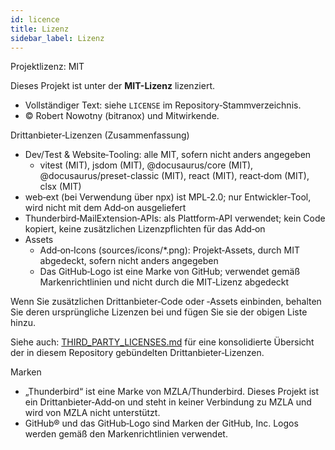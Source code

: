 ```yaml
---
id: licence
title: Lizenz
sidebar_label: Lizenz
---
```


Projektlizenz: MIT

Dieses Projekt ist unter der **MIT-Lizenz** lizenziert.

- Vollständiger Text: siehe `LICENSE` im Repository‑Stammverzeichnis.
- © Robert Nowotny (bitranox) und Mitwirkende.

Drittanbieter‑Lizenzen (Zusammenfassung)

- Dev/Test & Website‑Tooling: alle MIT, sofern nicht anders angegeben
  - vitest (MIT), jsdom (MIT), @docusaurus/core (MIT), @docusaurus/preset-classic (MIT), react (MIT), react‑dom (MIT), clsx (MIT)
- web‑ext (bei Verwendung über npx) ist MPL‑2.0; nur Entwickler‑Tool, wird nicht mit dem Add‑on ausgeliefert
- Thunderbird‑MailExtension‑APIs: als Plattform‑API verwendet; kein Code kopiert, keine zusätzlichen Lizenzpflichten für das Add‑on
- Assets
  - Add‑on‑Icons (sources/icons/\*.png): Projekt‑Assets, durch MIT abgedeckt, sofern nicht anders angegeben
  - Das GitHub‑Logo ist eine Marke von GitHub; verwendet gemäß Markenrichtlinien und nicht durch die MIT‑Lizenz abgedeckt

Wenn Sie zusätzlichen Drittanbieter‑Code oder ‑Assets einbinden, behalten Sie deren ursprüngliche Lizenzen bei und fügen Sie sie der obigen Liste hinzu.

Siehe auch: [THIRD_PARTY_LICENSES.md](../THIRD_PARTY_LICENSES.md) für eine konsolidierte Übersicht der in diesem Repository gebündelten Drittanbieter‑Lizenzen.

Marken

- „Thunderbird“ ist eine Marke von MZLA/Thunderbird. Dieses Projekt ist ein Drittanbieter‑Add‑on und steht in keiner Verbindung zu MZLA und wird von MZLA nicht unterstützt.
- GitHub® und das GitHub‑Logo sind Marken der GitHub, Inc. Logos werden gemäß den Markenrichtlinien verwendet.
